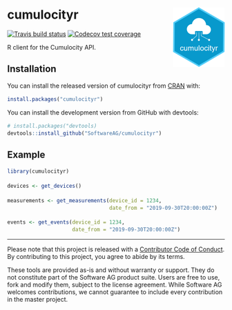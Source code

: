 
<!-- README.md is generated from README.Rmd. Please edit that file -->

# cumulocityr <img src='man/figures/logo.png' align="right" height="138" />

<!-- badges: start -->

[![Travis build
status](https://travis-ci.org/SoftwareAG/cumulocityr.svg?branch=master)](https://travis-ci.org/SoftwareAG/cumulocityr)
[![Codecov test
coverage](https://codecov.io/gh/SoftwareAG/cumulocityr/branch/master/graph/badge.svg)](https://codecov.io/gh/SoftwareAG/cumulocityr?branch=master)
<!-- badges: end -->

R client for the Cumulocity API.

## Installation

You can install the released version of cumulocityr from
[CRAN](https://CRAN.R-project.org/package=cumulocityr) with:

``` r
install.packages("cumulocityr")
```

You can install the development version from GitHub with devtools:

``` r
# install.packages("devtools)
devtools::install_github("SoftwareAG/cumulocityr")
```

## Example

``` r
library(cumulocityr)

devices <- get_devices()

measurements <- get_measurements(device_id = 1234,
                                 date_from = "2019-09-30T20:00:00Z")

events <- get_events(device_id = 1234,
                     date_from = "2019-09-30T20:00:00Z")
```

-----

Please note that this project is released with a [Contributor Code of
Conduct](https://github.com/SoftwareAG/cumulocityr/blob/master/.github/CODE_OF_CONDUCT.md).
By contributing to this project, you agree to abide by its terms.

These tools are provided as-is and without warranty or support. They do
not constitute part of the Software AG product suite. Users are free to
use, fork and modify them, subject to the license agreement. While
Software AG welcomes contributions, we cannot guarantee to include every
contribution in the master project.
